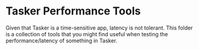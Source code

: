 # Tasker Performance Tools
Given that Tasker is a time-sensitive app, latency is not tolerant.
This folder is a collection of tools that you might find useful when testing the performance/latency of something in Tasker.